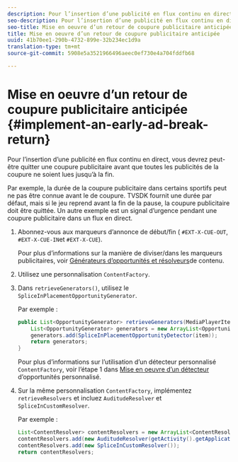 ```yaml
---
description: Pour l’insertion d’une publicité en flux continu en direct, vous devrez peut-être quitter une coupure publicitaire avant que toutes les publicités de la coupure ne soient lues jusqu’à la fin.
seo-description: Pour l’insertion d’une publicité en flux continu en direct, vous devrez peut-être quitter une coupure publicitaire avant que toutes les publicités de la coupure ne soient lues jusqu’à la fin.
seo-title: Mise en oeuvre d’un retour de coupure publicitaire anticipée
title: Mise en oeuvre d’un retour de coupure publicitaire anticipée
uuid: 41b70ee1-290b-4732-899e-32b234ec1d9a
translation-type: tm+mt
source-git-commit: 5908e5a3521966496aeec0ef730e4a704fddfb68

---
```



# Mise en oeuvre d’un retour de coupure publicitaire anticipée {#implement-an-early-ad-break-return}

Pour l’insertion d’une publicité en flux continu en direct, vous devrez peut-être quitter une coupure publicitaire avant que toutes les publicités de la coupure ne soient lues jusqu’à la fin.

Par exemple, la durée de la coupure publicitaire dans certains sportifs peut ne pas être connue avant le  de coupure. TVSDK fournit une durée par défaut, mais si le jeu reprend avant la fin de la pause, la coupure publicitaire doit être quittée. Un autre exemple est un signal d’urgence pendant une coupure publicitaire dans un flux en direct.

1. Abonnez-vous aux marqueurs d’annonce de début/fin ( `#EXT-X-CUE-OUT`, `#EXT-X-CUE-IN`et `#EXT-X-CUE`).

   Pour plus d’informations sur la manière de diviser/dans les marqueurs publicitaires, voir [Générateurs d’opportunités et résolveurs](../../../tvsdk-1.4-for-android/content-resolver/android-1.4-content-resolver-about.md)de contenu.
1. Utilisez une personnalisation `ContentFactory`.
1. Dans `retrieveGenerators()`, utilisez le `SpliceInPlacementOpportunityGenerator`.

   Par exemple :

   ```java
   public List<OpportunityGenerator> retrieveGenerators(MediaPlayerItem item) { 
       List<OpportunityGenerator> generators = new ArrayList<OpportunityGenerator>(); 
       generators.add(SpliceInPlacementOpportunityDetector(item)); 
       return generators; 
   }
   ```

   Pour plus d’informations sur l’utilisation d’un détecteur personnalisé `ContentFactory`, voir l’étape 1 dans [Mise en oeuvre d’un détecteur](../../../tvsdk-1.4-for-android/content-resolver/android-1.4-opp-detector-impl.md) d’opportunités personnalisé.

1. Sur la même personnalisation `ContentFactory`, implémentez `retrieveResolvers` et incluez `AuditudeResolver` et `SpliceInCustomResolver`.

   Par exemple :

   ```java
   List<ContentResolver> contentResolvers = new ArrayList<ContentResolver>(); 
   contentResolvers.add(new AuditudeResolver(getActivity().getApplicationContext())); 
   contentResolvers.add(new SpliceInCustomResolver()); 
   return contentResolvers;
   ```

